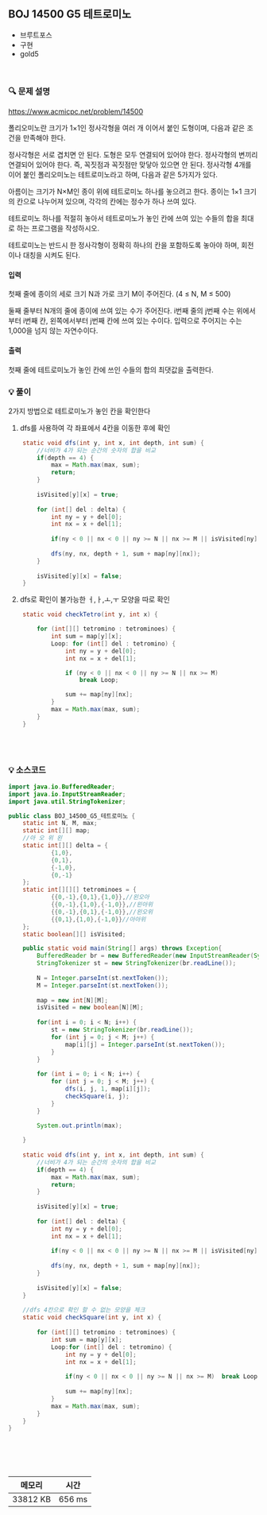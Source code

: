 ## BOJ 14500 G5 테트로미노
- 브루트포스
- 구현
- gold5

<br>


### 🔍 문제 설명
https://www.acmicpc.net/problem/14500

폴리오미노란 크기가 1×1인 정사각형을 여러 개 이어서 붙인 도형이며, 다음과 같은 조건을 만족해야 한다.

정사각형은 서로 겹치면 안 된다.
도형은 모두 연결되어 있어야 한다.
정사각형의 변끼리 연결되어 있어야 한다. 즉, 꼭짓점과 꼭짓점만 맞닿아 있으면 안 된다.
정사각형 4개를 이어 붙인 폴리오미노는 테트로미노라고 하며, 다음과 같은 5가지가 있다.


아름이는 크기가 N×M인 종이 위에 테트로미노 하나를 놓으려고 한다. 종이는 1×1 크기의 칸으로 나누어져 있으며, 각각의 칸에는 정수가 하나 쓰여 있다.

테트로미노 하나를 적절히 놓아서 테트로미노가 놓인 칸에 쓰여 있는 수들의 합을 최대로 하는 프로그램을 작성하시오.

테트로미노는 반드시 한 정사각형이 정확히 하나의 칸을 포함하도록 놓아야 하며, 회전이나 대칭을 시켜도 된다.


#### 입력
첫째 줄에 종이의 세로 크기 N과 가로 크기 M이 주어진다. (4 ≤ N, M ≤ 500)

둘째 줄부터 N개의 줄에 종이에 쓰여 있는 수가 주어진다. i번째 줄의 j번째 수는 위에서부터 i번째 칸, 왼쪽에서부터 j번째 칸에 쓰여 있는 수이다. 입력으로 주어지는 수는 1,000을 넘지 않는 자연수이다.

#### 출력
첫째 줄에 테트로미노가 놓인 칸에 쓰인 수들의 합의 최댓값을 출력한다.

###  💡 풀이

2가지 방법으로 테트로미노가 놓인 칸을 확인한다

1. dfs를 사용하여 각 좌표에서 4칸을 이동한 후에 확인

```java
	static void dfs(int y, int x, int depth, int sum) {
		//너비가 4가 되는 순간의 숫자의 합을 비교
		if(depth == 4) {
			max = Math.max(max, sum);
			return;
		}
		
		isVisited[y][x] = true;
		
		for (int[] del : delta) {
			int ny = y + del[0];
			int nx = x + del[1];
			
			if(ny < 0 || nx < 0 || ny >= N || nx >= M || isVisited[ny][nx])	continue;
			
			dfs(ny, nx, depth + 1, sum + map[ny][nx]);
		}
		
		isVisited[y][x] = false;
	}
```


2. dfs로 확인이 불가능한 ㅓ,ㅏ,ㅗ,ㅜ 모양을 따로 확인

```java
	static void checkTetro(int y, int x) {

		for (int[][] tetromino : tetrominoes) {
			int sum = map[y][x];
			Loop: for (int[] del : tetromino) {
				int ny = y + del[0];
				int nx = x + del[1];

				if (ny < 0 || nx < 0 || ny >= N || nx >= M)
					break Loop;

				sum += map[ny][nx];
			}
			max = Math.max(max, sum);
		}
	}
```



<br><br>

###  💡 소스코드
```java
import java.io.BufferedReader;
import java.io.InputStreamReader;
import java.util.StringTokenizer;

public class BOJ_14500_G5_테트로미노 {
	static int N, M, max;
	static int[][] map;
	//아 오 위 왼
	static int[][] delta = {
			{1,0},
			{0,1},
			{-1,0},
			{0,-1}
	};
	static int[][][] tetrominoes = {
			{{0,-1},{0,1},{1,0}},//왼오아
			{{0,-1},{1,0},{-1,0}},//왼아위
			{{0,-1},{0,1},{-1,0}},//왼오위
			{{0,1},{1,0},{-1,0}}//아아위
	};
	static boolean[][] isVisited;

	public static void main(String[] args) throws Exception{
		BufferedReader br = new BufferedReader(new InputStreamReader(System.in));
		StringTokenizer st = new StringTokenizer(br.readLine());
		
		N = Integer.parseInt(st.nextToken());
		M = Integer.parseInt(st.nextToken());
		
		map = new int[N][M];
		isVisited = new boolean[N][M];
		
		for(int i = 0; i < N; i++) {
			st = new StringTokenizer(br.readLine());
			for (int j = 0; j < M; j++) {
				map[i][j] = Integer.parseInt(st.nextToken());
			}
		}
		
		for (int i = 0; i < N; i++) {
			for (int j = 0; j < M; j++) {
				dfs(i, j, 1, map[i][j]);
				checkSquare(i, j);
			}
		}
		
		System.out.println(max);

	}
	
	static void dfs(int y, int x, int depth, int sum) {
		//너비가 4가 되는 순간의 숫자의 합을 비교
		if(depth == 4) {
			max = Math.max(max, sum);
			return;
		}
		
		isVisited[y][x] = true;
		
		for (int[] del : delta) {
			int ny = y + del[0];
			int nx = x + del[1];
			
			if(ny < 0 || nx < 0 || ny >= N || nx >= M || isVisited[ny][nx])	continue;
			
			dfs(ny, nx, depth + 1, sum + map[ny][nx]);
		}
		
		isVisited[y][x] = false;
	}
	
	//dfs 4칸으로 확인 할 수 없는 모양을 체크
	static void checkSquare(int y, int x) {	
		
		for (int[][] tetromino : tetrominoes) {
			int sum = map[y][x];
			Loop:for (int[] del : tetromino) {
				int ny = y + del[0];
				int nx = x + del[1];
				
				if(ny < 0 || nx < 0 || ny >= N || nx >= M)	break Loop;
				
				sum += map[ny][nx];
			}
			max = Math.max(max, sum);
		}
	}
}





```


<br>



메모리|시간
--|--
33812 KB|656 ms